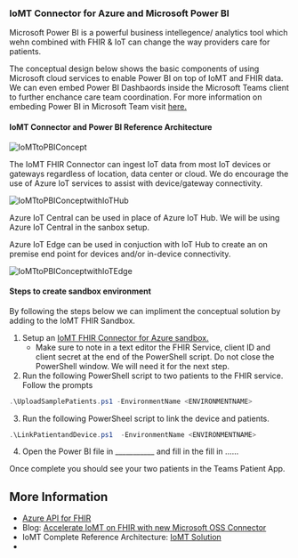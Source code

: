 ### IoMT Connector for Azure and Microsoft Power BI

Microsoft Power BI is a powerful business intellegence/ analytics tool which wehn combined with FHIR & IoT can change the way providers care for patients.

The conceptual design below shows the basic components of using Microsoft cloud services to enable Power BI on top of IoMT and FHIR data.
We can even embed Power BI Dashbaords inside the Microsoft Teams client to further enchance care team coordination. For more information on embeding Power BI in Microsoft Team visit [here.](https://support.office.com/en-us/article/add-a-power-bi-tab-to-teams-708ce6fe-0318-40fa-80f5-e9174f841918)

#### IoMT Connector and Power BI Reference Architecture 

![IoMTtoPBIConcept](./images/IoMT2PBIConcept.jpg)

The IoMT FHIR Connector can ingest IoT data from most IoT devices or gateways regardless of location, data center or cloud. We do encourage the use of Azure IoT services to 
assist with device/gateway connectivity. 

![IoMTtoPBIConceptwithIoTHub](./images/IoMT2PBIwIoTHub.jpg)


Azure IoT Central can be used in place of Azure IoT Hub. We will be using Azure IoT Central in the sanbox setup. 

Azure IoT Edge can be used in conjuction with IoT Hub to create an on premise end point for devices and/or in-device connectivity. 

![IoMTtoPBIConceptwithIoTEdge](./images/IoMT2PBIwithIoTEdge.jpg)


#### Steps to create sandbox environment

By following the steps below we can impliment the conceptual solution by adding to the IoMT FHIR Sandbox.

1. Setup an [IoMT FHIR Connector for Azure sandbox.](https://github.com/microsoft/iomt-fhir/blob/master/docs/Sandbox.md)
    - Make sure to note in a text editor the FHIR Service, client ID and client secret at the end of the PowerShell script. Do not close the PowerShell window. We will need it for the next step.
2. Run the following PowerShell script to two patients to the FHIR service. Follow the prompts 
```PowerShell
.\UploadSamplePatients.ps1 -EnvironmentName <ENVIRONMENTNAME> 
```
3. Run the following PowerSheel script to link the device and patients.
```PowerShell
.\LinkPatientandDevice.ps1  -EnvironmentName <ENVIRONMENTNAME>
```
4.  Open the Power BI file in ___________ and fill in the fill in ......

Once complete you should see your two patients in the Teams Patient App. 

## More Information
- [Azure API for FHIR](https://docs.microsoft.com/en-us/azure/healthcare-apis/)
- Blog: [Accelerate IoMT on FHIR with new Microsoft OSS Connector](https://azure.microsoft.com/en-us/blog/accelerate-iomt-on-fhir-with-new-microsoft-oss-connector/)
- IoMT Complete Reference Architecture: [IoMT Solution](./IoMTReferenceArchitecture.md)
- 


